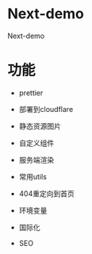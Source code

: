 # Next-demo

Next-demo

# 功能

- prettier
- 部署到cloudflare
- 静态资源图片
- 自定义组件
- 服务端渲染
- 常用utils
- 404重定向到首页

- 环境变量
- 国际化
- SEO
